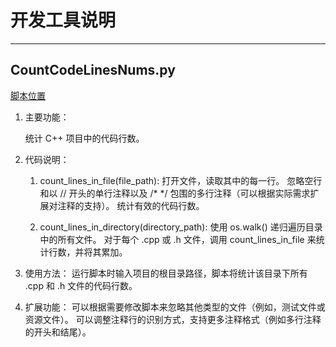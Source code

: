 # 开发工具说明
***

## CountCodeLinesNums.py
[脚本位置](CountCodeLineNums.py)

1. 主要功能：
   <p>统计 C++ 项目中的代码行数。</p>

2. 代码说明：
   1. count_lines_in_file(file_path):
   打开文件，读取其中的每一行。
   忽略空行和以 // 开头的单行注释以及 /* */ 包围的多行注释（可以根据实际需求扩展对注释的支持）。
   统计有效的代码行数。
   
   2. count_lines_in_directory(directory_path):
   使用 os.walk() 递归遍历目录中的所有文件。
   对于每个 .cpp 或 .h 文件，调用 count_lines_in_file 来统计行数，并将其累加。

3. 使用方法：
  运行脚本时输入项目的根目录路径，脚本将统计该目录下所有 .cpp 和 .h 文件的代码行数。

4. 扩展功能：
  可以根据需要修改脚本来忽略其他类型的文件（例如，测试文件或资源文件）。
  可以调整注释行的识别方式，支持更多注释格式（例如多行注释的开头和结尾）。
